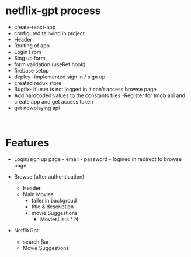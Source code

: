# netflix-gpt process

- create-react-app 
- configured tailwind in project
- Header
- Routing of app
- Login From
- Sing up form
- form validation (useRef hook)
- firebase setup
- deploy
-implemented sign in / sign up
- created redux store
- Bugfix- If user is not logged in it can't access browse page
- Add hardcoded values to the constants files
-Register for tmdb api and create app and get access token
- get nowplaying api






....
# Features
- Login/sign up page
      - email
      - password
      - logined in redirect to browse page
- Browse (after authentication)
  - Header
  - Main Movies
      - tailer in backgroud
      - title & description
      - movie Suggestions
         - MoviesLists * N 

- NetflixGpt
  - search Bar
  - Movie Suggestions
